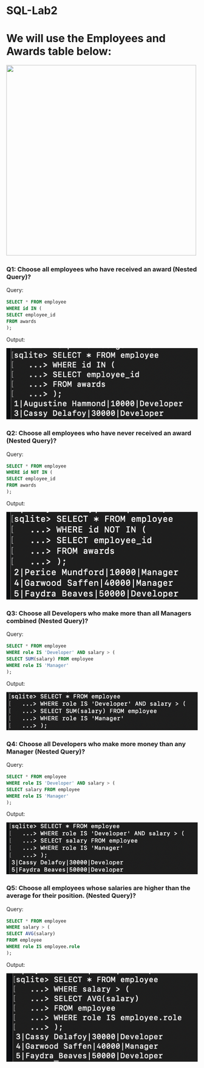 # SQL-Lab2

# We will use the Employees and Awards table below:

 <img src="Lab2.png" width="500" height="500">

### Q1: Choose all employees who have received an award (Nested Query)?
Query:
```SQL
SELECT * FROM employee
WHERE id IN (
SELECT employee_id
FROM awards
);
```
Output:

<img src="1.png">

### Q2: Choose all employees who have never received an award (Nested Query)?
Query:
```SQL
SELECT * FROM employee
WHERE id NOT IN (
SELECT employee_id
FROM awards
);
```
Output:

<img src="2.png">
 
### Q3: Choose all Developers who make more than all Managers combined (Nested Query)?
Query:
```SQL
SELECT * FROM employee
WHERE role IS 'Developer' AND salary > (
SELECT SUM(salary) FROM employee 
WHERE role IS 'Manager'
);
```
Output:

<img src="3.png">
 
### Q4: Choose all Developers who make more money than any Manager (Nested Query)?
Query:
```SQL
SELECT * FROM employee
WHERE role IS 'Developer' AND salary > (
SELECT salary FROM employee
WHERE role IS 'Manager' 
);
```
Output:

<img src="4.png">
 
### Q5: Choose all employees whose salaries are higher than the average for their position. (Nested Query)?
Query:
```SQL
SELECT * FROM employee
WHERE salary > (
SELECT AVG(salary)
FROM employee
WHERE role IS employee.role
);
```
Output:

<img src="5.png">
